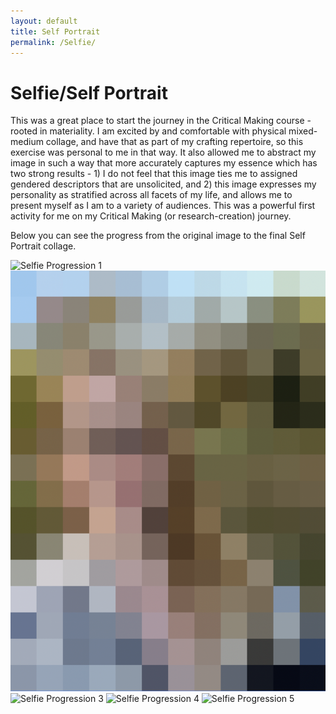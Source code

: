 ```yaml
---
layout: default
title: Self Portrait
permalink: /Selfie/
---
```

# Selfie/Self Portrait
This was a great place to start the journey in the Critical Making course - rooted in materiality. 
I am excited by and comfortable with physical mixed-medium collage, and have that as part of my crafting repertoire, so this exercise was personal to me in that way. It also allowed me to abstract my image in such a way that more accurately captures my essence which has two strong results - 1) I do not feel that this image ties me to assigned gendered descriptors that are unsolicited, and 2) this image expresses my personality as stratified across all facets of my life, and allows me to present myself as I am to a variety of audiences. This was a powerful first activity for me on my Critical Making (or research-creation) journey. 

Below you can see the progress from the original image to the final Self Portrait collage. 

![Selfie Progression 1](/assets/images/selfie1.png)
![Selfie Progression 2](/assets/images/selfie2.png)
![Selfie Progression 3](/assets/images/selfie3.png)
![Selfie Progression 4](/assets/images/selfie4.png)
![Selfie Progression 5](/assets/images/selfie5.png)
